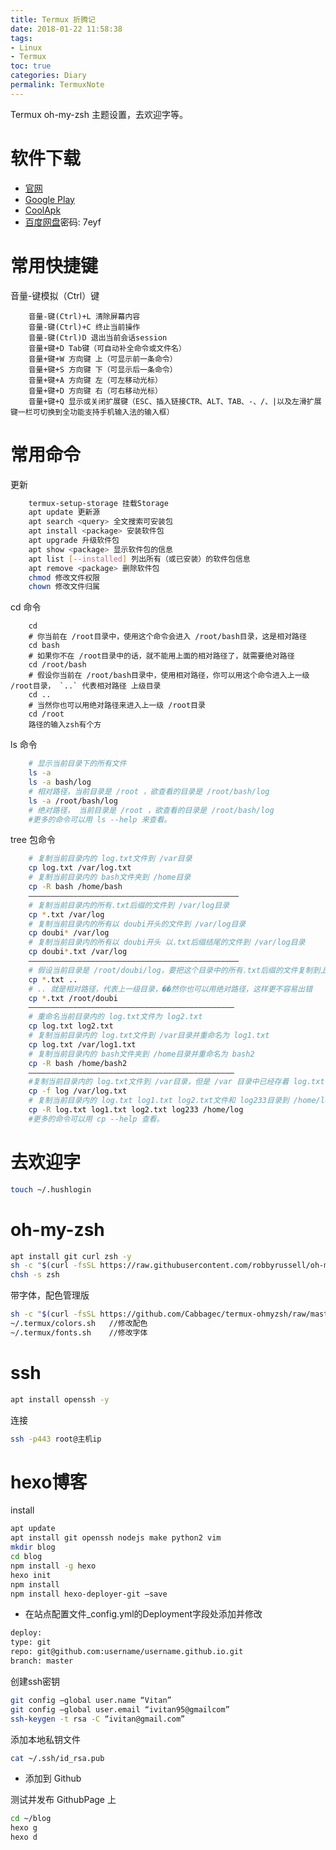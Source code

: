 ```yaml
---
title: Termux 折腾记
date: 2018-01-22 11:58:38
tags:
- Linux
- Termux
toc: true
categories: Diary
permalink: TermuxNote
---
```

Termux oh-my-zsh 主题设置，去欢迎字等。
<!--more-->

# 软件下载
- [官网](https://termux.com)
- [Google Play](https://play.google.com/store/apps/details?id=com.termux)
- [CoolApk](https://www.coolapk.com/apk/com.termux)
- [百度网盘]( https://pan.baidu.com/s/1zNrdz8Doed0wIob7bftXwQ)密码: 7eyf

# 常用快捷键
音量-键模拟（Ctrl）键
```
    音量-键(Ctrl)+L 清除屏幕内容
    音量-键(Ctrl)+C 终止当前操作
    音量-键(Ctrl)D 退出当前会话session
    音量+键+D Tab键（可自动补全命令或文件名）
    音量+键+W 方向键 上（可显示前一条命令）
    音量+键+S 方向键 下（可显示后一条命令）
    音量+键+A 方向键 左（可左移动光标）
    音量+键+D 方向键 右（可右移动光标）
    音量+键+Q 显示或关闭扩展键（ESC、插入链接CTR、ALT、TAB、-、/、|以及左滑扩展键一栏可切换到全功能支持手机输入法的输入框）
```

# 常用命令
更新
```bash
    termux-setup-storage 挂载Storage
    apt update 更新源
    apt search <query> 全文搜索可安装包
    apt install <package> 安装软件包
    apt upgrade 升级软件包
    apt show <package> 显示软件包的信息
    apt list [--installed] 列出所有（或已安装）的软件包信息
    apt remove <package> 删除软件包
    chmod 修改文件权限
    chown 修改文件归属
```
cd 命令
```
    cd
    # 你当前在 /root目录中，使用这个命令会进入 /root/bash目录，这是相对路径
    cd bash
    # 如果你不在 /root目录中的话，就不能用上面的相对路径了，就需要绝对路径
    cd /root/bash
    # 假设你当前在 /root/bash目录中，使用相对路径，你可以用这个命令进入上一级 /root目录， `..` 代表相对路径 上级目录
    cd ..
    # 当然你也可以用绝对路径来进入上一级 /root目录
    cd /root
    路径的输入zsh有个方
```

ls 命令
```bash
    # 显示当前目录下的所有文件
    ls -a
    ls -a bash/log
    # 相对路径，当前目录是 /root ，欲查看的目录是 /root/bash/log
    ls -a /root/bash/log
    # 绝对路径， 当前目录是 /root ，欲查看的目录是 /root/bash/log
    #更多的命令可以用 ls --help 来查看。
```

tree 包命令
```bash
    # 复制当前目录内的 log.txt文件到 /var目录
    cp log.txt /var/log.txt
    # 复制当前目录内的 bash文件夹到 /home目录
    cp -R bash /home/bash
    ———————————————————————————————————————————————
    # 复制当前目录内的所有.txt后缀的文件到 /var/log目录
    cp *.txt /var/log
    # 复制当前目录内的所有以 doubi开头的文件到 /var/log目录
    cp doubi* /var/log
    # 复制当前目录内的所有以 doubi开头 以.txt后缀结尾的文件到 /var/log目录
    cp doubi*.txt /var/log
    ———————————————————————————————————————————————
    # 假设当前目录是 /root/doubi/log，要把这个目录中的所有.txt后缀的文件复制到上一级目录 /root/doubi，那么这样做
    cp *.txt ..
    # .. 就是相对路径，代表上一级目录，��然你也可以用绝对路径，这样更不容易出错
    cp *.txt /root/doubi
    ——————————————————————————————————————————————
    # 重命名当前目录内的 log.txt文件为 log2.txt
    cp log.txt log2.txt
    # 复制当前目录内的 log.txt文件到 /var目录并重命名为 log1.txt
    cp log.txt /var/log1.txt
    # 复制当前目录内的 bash文件夹到 /home目录并重命名为 bash2
    cp -R bash /home/bash2
    ——————————————————————————————————————————————
    #复制当前目录内的 log.txt文件到 /var目录，但是 /var 目录中已经存着 log.txt，那么会提示 cp: overwrite `/var/log.txt'? 可以用 -f 强制覆盖
    cp -f log /var/log.txt
    # 复制当前目录内的 log.txt log1.txt log2.txt文件和 log233目录到 /home/log目录中
    cp -R log.txt log1.txt log2.txt log233 /home/log
    #更多的命令可以用 cp --help 查看。
```

# 去欢迎字
```bash
touch ~/.hushlogin
```

# oh-my-zsh
```bash
apt install git curl zsh -y
sh -c "$(curl -fsSL https://raw.githubusercontent.com/robbyrussell/oh-my-zsh/master/tools/install.sh)"
chsh -s zsh
```

带字体，配色管理版
```bash
sh -c "$(curl -fsSL https://github.com/Cabbagec/termux-ohmyzsh/raw/master/install.sh)" //安装
~/.termux/colors.sh   //修改配色
~/.termux/fonts.sh    //修改字体
```

# ssh
```bash
apt install openssh -y
```

连接
```bash 
ssh -p443 root@主机ip
```


# hexo博客
install
```bash
apt update
apt install git openssh nodejs make python2 vim
mkdir blog
cd blog
npm install -g hexo
hexo init
npm install
npm install hexo-deployer-git –save
```

- 在站点配置文件_config.yml的Deployment字段处添加并修改

```bash
deploy:
type: git
repo: git@github.com:username/username.github.io.git
branch: master
```

创建ssh密钥
```bash
git config –global user.name “Vitan”
git config –global user.email “ivitan95@gmailcom”
ssh-keygen -t rsa -C “ivitan@gmail.com”
```

添加本地私钥文件
```bash
cat ~/.ssh/id_rsa.pub
```
- 添加到 Github

测试并发布 GithubPage 上
```bash
cd ~/blog
hexo g
hexo d
```
